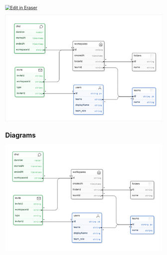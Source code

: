 <p><a target="_blank" href="https://eraser-qa.web.app/workspace/pyZybhft9xUCzpcHQnqE" id="edit-in-eraser-github-link"><img alt="Edit in Eraser" src="https://firebasestorage.googleapis.com/v0/b/second-petal-295822.appspot.com/o/images%2Fgithub%2FOpen%20in%20Eraser.svg?alt=media&amp;token=968381c8-a7e7-472a-8ed6-4a6626da5501"></a></p>

![Figure 1](/.eraser/pyZybhft9xUCzpcHQnqE___Qxtsss9kS8O75Kn5SgLmGHQrrkC2___---figure---EdZ9JaelvPY5CmJDpBPUV---figure---q3y94Loa-yU7NWS-SqJkPg.png "Figure 1")




<!-- eraser-additional-content -->
## Diagrams
<!-- eraser-additional-files -->
<a href="/LOCAL_TEST-entity-relationship-1.eraserdiagram" data-element-id="hq5X3ttW1odQsGtyf3Bk3"><img src="/.eraser/pyZybhft9xUCzpcHQnqE___Qxtsss9kS8O75Kn5SgLmGHQrrkC2___---diagram----efe91ab87a316a47ed15e0d68d399d26.png" alt="" data-element-id="hq5X3ttW1odQsGtyf3Bk3" /></a>
<!-- end-eraser-additional-files -->
<!-- end-eraser-additional-content -->
<!--- Eraser file: https://eraser-qa.web.app/workspace/pyZybhft9xUCzpcHQnqE --->